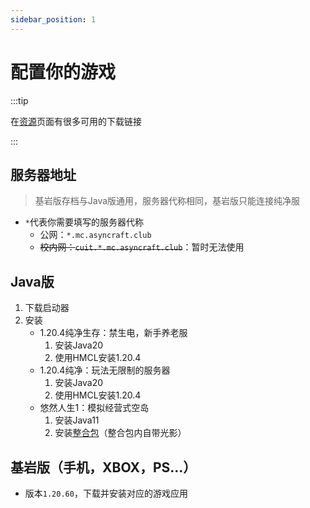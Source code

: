 ```yaml
---
sidebar_position: 1
---
```


# 配置你的游戏

:::tip
  
在[资源](/docs/资源/)页面有很多可用的下载链接  

:::

## 服务器地址

>基岩版存档与Java版通用，服务器代称相同，基岩版只能连接纯净服

+ `*`代表你需要填写的服务器代称
  + 公网：`*.mc.asyncraft.club`
  + ~~校内网：`cuit.*.mc.asyncraft.club`~~：暂时无法使用

## Java版

1. 下载启动器
2. 安装
   + 1.20.4纯净生存：禁生电，新手养老服
     1. 安装Java20
     2. 使用HMCL安装1.20.4
   + 1.20.4纯净：玩法无限制的服务器
     1. 安装Java20
     2. 使用HMCL安装1.20.4
   + 悠然人生1：模拟经营式空岛
     1. 安装Java11
     2. 安装[整合包](https://1drv.ms/u/s!AhrJ2tfim_Xdga9QKOF6HraGqDp1GA?e=szxc5G)（整合包内自带光影）

## 基岩版（手机，XBOX，PS...）

+ 版本`1.20.60`，下载并安装对应的游戏应用
